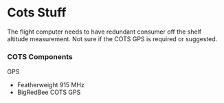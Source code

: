 # Cots Stuff

The flight computer needs to have redundant consumer off the shelf altitude measurement. Not sure if the COTS GPS is required or suggested.

### COTS Components

GPS

 - Featherweight 915 MHz
 - BigRedBee COTS GPS